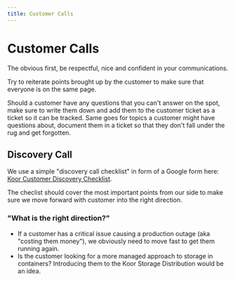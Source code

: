 ```yaml
---
title: Customer Calls
---
```


# Customer Calls

The obvious first, be respectful, nice and confident in your communications. 

Try to reiterate points brought up by the customer to make sure that everyone is on the same page.

Should a customer have any questions that you can't answer on the spot, make sure to write them down and add them to the customer ticket as a ticket so it can be tracked.
Same goes for topics a customer might have questions about, document them in a ticket so that they don't fall under the rug and get forgotten.

## Discovery Call

We use a simple "discovery call checklist" in form of a Google form here: [Koor Customer Discovery Checklist](https://docs.google.com/forms/d/1uModm46mQkSSWV84CNNL-_m5nnsX9yo58xkwxb--SYQ/edit?usp=forms_home&ths=true).

The checlist should cover the most important points from our side to make sure we move forward with customer into the right direction.

### "What is the right direction?"

* If a customer has a critical issue causing a production outage (aka "costing them money"), we obviously need to move fast to get them running again.
* Is the customer looking for a more managed approach to storage in containers? Introducing them to the Koor Storage Distribution would be an idea.
